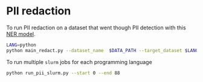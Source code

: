 # PII redaction
To run PII redaction on a dataset that went though PII detection with this [NER model](https://huggingface.co/bigcode/bigcode-encoder-pii-ner-v2).
```bash
LANG=python
python main_redact.py --dataset_name  $DATA_PATH --target_dataset $LANG-no-pii --save_path_disk $LANG-no-pii-local
```

To run multiple `slurm` jobs for each programming language

```bash
python run_pii_slurm.py --start 0 --end 88
```
